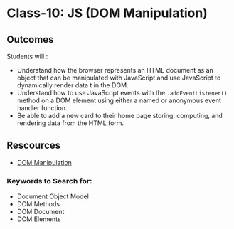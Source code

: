 # Class-10: JS (DOM Manipulation)

## Outcomes

Students will :
- Understand how the browser represents an HTML document as an object that can be manipulated with JavaScript and use JavaScript to dynamically render data t in the DOM.
- Understand how to use JavaScript events with the `.addEventListener()` method on a DOM element using either a named or anonymous event handler function.
- Be able to add a new card to their home page storing, computing, and rendering data from the HTML form.

## Rescources
* [DOM Manipulation](https://www.geeksforgeeks.org/dom-document-object-model/)

### Keywords to Search for: 
* Document Object Model
* DOM Methods
* DOM Document
* DOM Elements